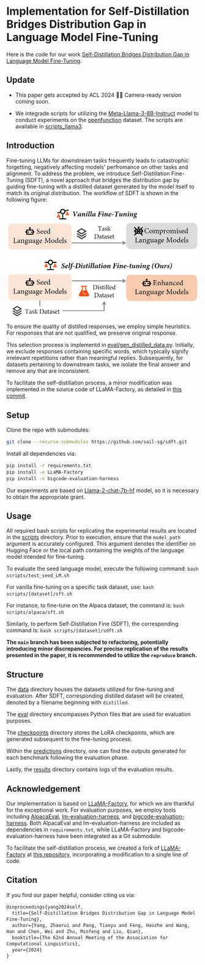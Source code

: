 # Implementation for Self-Distillation Bridges Distribution Gap in Language Model Fine-Tuning

Here is the code for our work [Self-Distillation Bridges Distribution Gap in Language Model Fine-Tuning](https://arxiv.org/abs/2402.13669). 

## Update
- This paper gets accepted by ACL 2024 🎉🎉 Camera-ready version coming soon.

- We integrade scripts for utilizing the [Meta-Llama-3-8B-Instruct](https://huggingface.co/meta-llama/Meta-Llama-3-8B-Instruct) model to conduct experiments on the [openfunction](https://github.com/ShishirPatil/gorilla/tree/main/openfunctions) dataset. The scripts are available in [scripts_llama3](scripts_llama3).

## Introduction
Fine-tuning LLMs for downstream tasks frequently leads to catastrophic forgetting, negatively affecting models' perfromance on other tasks and alignment. To address the problem, we introduce Self-Distillation Fine-Tuning (SDFT), a novel approach that bridges the distribution gap by guiding fine-tuning with a distilled dataset generated by the model itself to match its original distribution. The workflow of SDFT is shown in the following figure:

![Workflow if SDFT](intro.png)

To ensure the quality of distilled responses, we employ simple heuristics. For responses that are not qualified, we preserve original response. 

This selection process is implementd in [eval/gen_distilled_data.py](eval/gen_distilled_data.py). Initially, we exclude responses containing specific words, which typically signify irrelevant repetitions rather than meaningful replies. Subsequently, for datasets pertaining to downstream tasks, we isolate the final answer and remove any that are inconsistent.

To facilitate the self-distillation process, a minor modification was implemented in the source code of LLaMA-Factory, as detailed in [this commit](https://github.com/rickyang1114/LLaMA-Factory/commit/6ca8c1a00f6066e4bf46c0620b3ed4870435dff0).

## Setup
Clone the repo with submodules:
```bash
git clone --recurse-submodules https://github.com/sail-sg/sdft.git
```

Install all dependencies via:
```bash
pip install -r requirements.txt
pip install -e LLaMA-Factory
pip install -e bigcode-evaluation-harness
```

Our experiments are based on [Llama-2-chat-7b-hf](https://huggingface.co/meta-llama/Llama-2-7b-hf) model, so it is necessary to obtain the appropriate grant.

## Usage
All required bash scripts for replicating the experimental results are located in the [scripts](scripts) directory. Prior to execution, ensure that the `model_path` argument is accurately configured. This argument denotes the identifier on Hugging Face or the local path containing the weights of the language model intended for fine-tuning.

To evaluate the seed language model, execute the following command: `bash scripts/test_seed_LM.sh`

For vanilla fine-tuning on a specific task dataset, use: `bash scripts/[dataset]/sft.sh`

For instance, to fine-tune on the Alpaca dataset, the command is: `bash scripts/alpaca/sft.sh`

Similarly, to perform Self-Distillation Fine (SDFT), the corresponding command is: `bash scripts/[dataset]/sdft.sh`

**The `main` branch has been subjected to refactoring, potentially introducing minor discrepancies. For precise replication of the results presented in the paper, it is recommended to utilize the `reproduce` branch.**

## Structure
The [data](data) directory houses the datasets utilized for fine-tuning and evaluation. After SDFT, corresponding distilled dataset will be created, denoted by a filename beginning with `distilled`.

The [eval](eval) directory encompasses Python files that are used for evaluation purposes.

The [checkpoints](checkpoints) directory stores the LoRA checkpoints, which are generated subsequent to the fine-tuning process.

Within the [predictions](predictions) directory, one can find the outputs generated for each benchmark following the evaluation phase.

Lastly, the [results](results) directory contains logs of the evaluation results.


## Acknowledgement
Our implementation is based on [LLaMA-Factory](https://github.com/hiyouga/LLaMA-Factory), for which we are thankful for the exceptional work. For evaluation purposes, we employ tools including [AlpacaEval](https://github.com/tatsu-lab/alpaca_eval), [lm-evaluation-harness](https://github.com/EleutherAI/lm-evaluation-harness), and [bigcode-evaluation-harness](https://github.com/bigcode-project/bigcode-evaluation-harness). Both AlpacaEval and lm-evaluation-harness are included as dependencies in `requirements.txt`, while LLaMA-Factory and bigcode-evaluation-harness have been integrated as a Git submodule.

To facilitate the self-distillation process, we created a fork of [LLaMA-Factory](https://github.com/hiyouga/LLaMA-Factory) at [this repository](https://github.com/rickyang1114/LLaMA-Factory), incorporating a modification to a single line of code.

## Citation
If you find our paper helpful, consider citing us via:
```
@inproceedings{yang2024self,
  title={Self-Distillation Bridges Distribution Gap in Language Model Fine-Tuning},
  author={Yang, Zhaorui and Pang, Tianyu and Feng, Haozhe and Wang, Han and Chen, Wei and Zhu, Minfeng and Liu, Qian},
  booktitle={The 62nd Annual Meeting of the Association for Computational Linguistics},
  year={2024}
}
```
